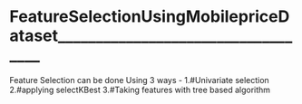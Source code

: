 # FeatureSelectionUsingMobilepriceDataset___________________________________
Feature Selection can be done Using 3 ways -
1.#Univariate selection
2.#applying selectKBest
3.#Taking features with tree based algorithm
